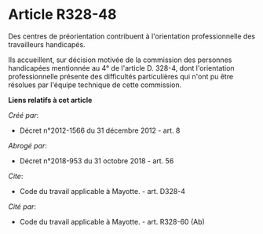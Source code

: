 # Article R328-48

Des centres de préorientation contribuent à l'orientation professionnelle des travailleurs handicapés. 

Ils accueillent, sur décision motivée de la commission des personnes handicapées mentionnée au 4° de l'article D. 328-4, dont
l'orientation professionnelle présente des difficultés particulières qui n'ont pu être résolues par l'équipe technique de
cette commission.

**Liens relatifs à cet article**

_Créé par_:

  - Décret n°2012-1566 du 31 décembre 2012 - art. 8

_Abrogé par_:

  - Décret n°2018-953 du 31 octobre 2018 - art. 56

_Cite_:

  - Code du travail applicable à Mayotte. - art. D328-4

_Cité par_:

  - Code du travail applicable à Mayotte. - art. R328-60 (Ab)
